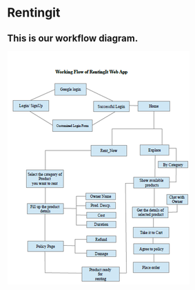 # Rentingit
 
 
## This is our workflow diagram.
![Work Flow Diagram](https://github.com/mindfire-aditya/rentingit_backend/blob/master/WorkFlowRentIt.png)
